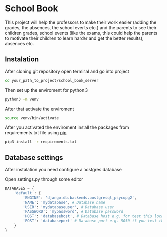 # School Book
This project will help the professors to make their work easier (adding the grades, the absences, the school events etc.)
and the parents to see their children grades, school events (like the exams, this could help the parents to motivate
their children to learn harder and get the better results), absences etc.

## Instalation
After cloning git repository open terminal and go into project
```bash
cd your_path_to_project/school_book_server
```

Then set up the enviroment for python 3
```bash
python3 -m venv
```

After that activate the enviroment
```bash
source venv/bin/activate
```

After you activated the enviroment install the packages from requirements.txt file using [pip](https://pip.pypa.io/en/stable/)
```bash
pip3 install -r requirements.txt
```

## Database settings
After instalation you need configure a postgres database

Open settings.py through some editor
```python
DATABASES = {
    'default': {
        'ENGINE': 'django.db.backends.postgresql_psycopg2',
        'NAME': 'mydatabase', # Database name
        'USER': 'mydatabaseuser', # Database user
        'PASSWORD': 'mypassword', # Database password
        'HOST': 'databasehost', # Database host e.g. for test this local you use 'localhost'
        'POST': 'databaseport' # Database port e.g. 5050 if you test this local you don't need port it could be empty ''
    }
}
```
